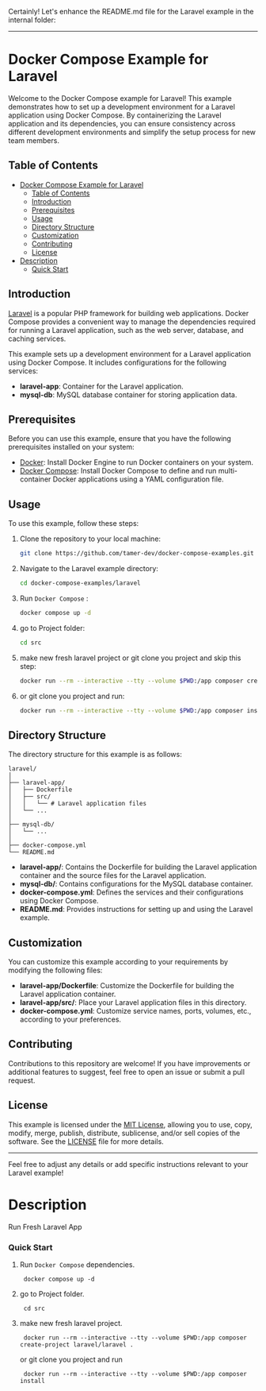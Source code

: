 Certainly! Let's enhance the README.md file for the Laravel example in the internal folder:

---

# Docker Compose Example for Laravel

Welcome to the Docker Compose example for Laravel! This example demonstrates how to set up a development environment for a Laravel application using Docker Compose. By containerizing the Laravel application and its dependencies, you can ensure consistency across different development environments and simplify the setup process for new team members.

## Table of Contents

- [Docker Compose Example for Laravel](#docker-compose-example-for-laravel)
  - [Table of Contents](#table-of-contents)
  - [Introduction](#introduction)
  - [Prerequisites](#prerequisites)
  - [Usage](#usage)
  - [Directory Structure](#directory-structure)
  - [Customization](#customization)
  - [Contributing](#contributing)
  - [License](#license)
- [Description](#description)
    - [Quick Start](#quick-start)

## Introduction

[Laravel](https://laravel.com/) is a popular PHP framework for building web applications. Docker Compose provides a convenient way to manage the dependencies required for running a Laravel application, such as the web server, database, and caching services.

This example sets up a development environment for a Laravel application using Docker Compose. It includes configurations for the following services:

- **laravel-app**: Container for the Laravel application.
- **mysql-db**: MySQL database container for storing application data.

## Prerequisites

Before you can use this example, ensure that you have the following prerequisites installed on your system:

- [Docker](https://docs.docker.com/get-docker/): Install Docker Engine to run Docker containers on your system.
- [Docker Compose](https://docs.docker.com/compose/install/): Install Docker Compose to define and run multi-container Docker applications using a YAML configuration file.

## Usage

To use this example, follow these steps:

1. Clone the repository to your local machine:

    ```bash
    git clone https://github.com/tamer-dev/docker-compose-examples.git
    ```

2. Navigate to the Laravel example directory:

    ```bash
    cd docker-compose-examples/laravel
    ```

3. Run `Docker Compose` :

    ```bash
    docker compose up -d
    ```

4. go to Project folder:

    ```bash
    cd src
    ```

5. make new fresh laravel project or git clone you project and skip this step:

    ```bash
    docker run --rm --interactive --tty --volume $PWD:/app composer create-project laravel/laravel .
    ```

6. or git clone you project and run:

    ```bash
    docker run --rm --interactive --tty --volume $PWD:/app composer install
    ```


## Directory Structure

The directory structure for this example is as follows:

```
laravel/
│
├── laravel-app/
│   ├── Dockerfile
│   ├── src/
│   │   └── # Laravel application files
│   └── ...
│
├── mysql-db/
│   └── ...
│
├── docker-compose.yml
└── README.md
```

- **laravel-app/**: Contains the Dockerfile for building the Laravel application container and the source files for the Laravel application.
- **mysql-db/**: Contains configurations for the MySQL database container.
- **docker-compose.yml**: Defines the services and their configurations using Docker Compose.
- **README.md**: Provides instructions for setting up and using the Laravel example.

## Customization

You can customize this example according to your requirements by modifying the following files:

- **laravel-app/Dockerfile**: Customize the Dockerfile for building the Laravel application container.
- **laravel-app/src/**: Place your Laravel application files in this directory.
- **docker-compose.yml**: Customize service names, ports, volumes, etc., according to your preferences.

## Contributing

Contributions to this repository are welcome! If you have improvements or additional features to suggest, feel free to open an issue or submit a pull request.

## License

This example is licensed under the [MIT License](../LICENSE), allowing you to use, copy, modify, merge, publish, distribute, sublicense, and/or sell copies of the software. See the [LICENSE](../LICENSE) file for more details.

---

Feel free to adjust any details or add specific instructions relevant to your Laravel example!
# Description
Run Fresh Laravel App

### Quick Start

1. Run `Docker Compose` dependencies.
   
        docker compose up -d

2. go to Project folder.
   
        cd src

3. make new fresh laravel project.
   
        docker run --rm --interactive --tty --volume $PWD:/app composer create-project laravel/laravel .

    or git clone you project and run

        docker run --rm --interactive --tty --volume $PWD:/app composer install
       